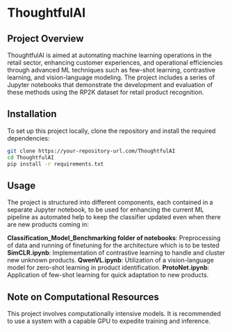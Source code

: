 # ThoughtfulAI

## Project Overview
ThoughtfulAI is aimed at automating machine learning operations in the retail sector, enhancing customer experiences, and operational efficiencies through advanced ML techniques such as few-shot learning, contrastive learning, and vision-language modeling. The project includes a series of Jupyter notebooks that demonstrate the development and evaluation of these methods using the RP2K dataset for retail product recognition.

## Installation
To set up this project locally, clone the repository and install the required dependencies:

```bash
git clone https://your-repository-url.com/ThoughtfulAI
cd ThoughtfulAI
pip install -r requirements.txt
```

## Usage
The project is structured into different components, each contained in a separate Jupyter notebook, to be used for enhancing the current ML pipeline as automated help to keep the classifier updated even when there are new products coming in:


**Classification_Model_Benchmarking folder of notebooks**: Preprocessing of data and running of finetuning for the architecture which is to be tested  
**SimCLR.ipynb**: Implementation of contrastive learning to handle and cluster new unknown products.
**QwenVL.ipynb**: Utilization of a vision-language model for zero-shot learning in product identification.
**ProtoNet.ipynb**: Application of few-shot learning for quick adaptation to new products.

## Note on Computational Resources
This project involves computationally intensive models. It is recommended to use a system with a capable GPU to expedite training and inference.
